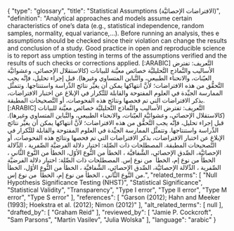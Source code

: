 {
    "type": "glossary",
    "title": "Statistical Assumptions (الافتراضات الإحصائيَّة)",
    "definition": "Analytical approaches and models assume certain characteristics of one’s data (e.g., statistical independence, random samples, normality, equal variance,...). Before running an analysis, thes e assumptions should be checked since their violation can change the results and conclusion of a study. Good practice in open and reproducible science is to report ass umption testing in terms of the assumptions verified and the results of such checks or corrections applied. [:ARABIC] التَّعريف: تفترض الأساليب والنَّماذج التَّحليليَّة خصائص معيَّنة للبيانات (كالاستقلال الإحصائي، وعشوائيَّة العيّنات، والانحناء الطبيعي، والتَّباين المتساوي وغيرها). قبل إجراء تحليل، فإنَّه يجب التَّحقُّق من هذه الافتراضات؛ لأنَّ انتهاكها يمكن أن يغيِّر نتائج الدِّراسة واستنتاجها. وتتمثَّل الممارسة الجيِّدة في العلوم المفتوحة والقابلة للتِّكرار في الإبلاغ عن اختبار الافتراضات، بذكر الافتراضات التي تم فحصها ونتائج هذه الفحوصات، أو التَّصحيحات المطبقة. [:ARABIC] التَّعريف: تفترض الأساليب والنَّماذج التَّحليليَّة خصائص معيَّنة للبيانات (كالاستقلال الإحصائي، وعشوائيَّة العيّنات، والانحناء الطبيعي، والتَّباين المتساوي وغيرها). قبل إجراء تحليل، فإنَّه يجب التَّحقُّق من هذه الافتراضات؛ لأنَّ انتهاكها يمكن أن يغيِّر نتائج الدِّراسة واستنتاجها. وتتمثَّل الممارسة الجيِّدة في العلوم المفتوحة والقابلة للتِّكرار في الإبلاغ عن اختبار الافتراضات، بذكر الافتراضات التي تم فحصها ونتائج هذه الفحوصات، أو التَّصحيحات المطبقة. المصطلحات ذات الصِّلة: اختبار دلالة الفرضيَّة الصِّفرية ، الدِّلالة الإحصائيَّة، الصِّدق الإحصائي، الشَّفافيَّة ، الخطأ من النُّوع الأوّل، الخطأ من النَّوع الثَّاني ، الخطأ من نوع إم، الخطأ  من نوع إس. المصطلحات ذات الصِّلة: اختبار دلالة الفرضيَّة الصِّفرية ، الدِّلالة الإحصائيَّة، الصِّدق الإحصائي، الشَّفافيَّة ، الخطأ من النُّوع الأوّل، الخطأ من النَّوع الثَّاني ، الخطأ من نوع إم، الخطأ  من نوع إس.",
    "related_terms": [
        "Null Hypothesis Significance Testing (NHST)",
        "Statistical Significance",
        "Statistical Validity",
        "Transparency",
        "Type I error",
        "Type II error",
        "Type M error",
        "Type S error"
    ],
    "references": [
        "Garson (2012);  Hahn and Meeker (1993);  Hoekstra et al. (2012); Nimon (2012)"
    ],
    "alt_related_terms": [
        null
    ],
    "drafted_by": [
        "Graham Reid"
    ],
    "reviewed_by": [
        "Jamie P. Cockcroft",
        "Sam Parsons",
        "Martin Vasilev",
        "Julia Wolska"
    ],
    "language": "arabic"
}